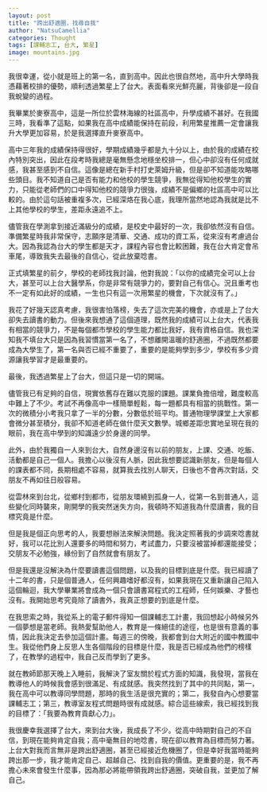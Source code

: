 ```yaml
---
layout: post
title: "跨出舒適圈，找尋自我"
author: "NatsuCamellia"
categories: Thought
tags: [課輔志工, 台大, 繁星]
image: mountains.jpg
---
```


我很幸運，從小就是班上的第一名，直到高中。因此也很自然地，高中升大學時我憑藉著校排的優勢，順利透過繁星上了台大。表面看來光鮮亮麗，背後卻是一段自我蛻變的過程。

我畢業於麥寮高中，這是一所位於雲林海線的社區高中，升學成績不甚好。在我國三時，我看準了這點，如果我在高中成績能保持在前段，利用繁星推薦一定會讓我升大學更加容易，於是我選擇直升麥寮高中。

高中三年我的成績保持得很好，學期成績幾乎都是九十分以上，由於我的成績在校內特別突出，因此在段考時我總是毫無懸念地穩坐校排一，但心中卻沒有任何成就感，我甚至感到不自信。這像是總在新手村打史萊姆升級，但是卻不知道能攻略哪些頭目。我不知道自己是否有能力和他校的學生競爭，我無從得知他校學生的實力，只能從老師們的口中得知他校的競爭力很強，成績不是偏鄉的社區高中可以比較的。由於這句話被重複多次，已經深烙在我心底，我理所當然地認為我就是比不上其他學校的學生，差距永遠追不上。

儘管我在學測拿到接近滿級分的成績，是校史中最好的一次，我卻依然沒有自信。準備繁星時我非常保守，志願序是清華、交通、成功的資工系，從來沒有考慮過台大。因為我認為台大的學生都是天才，課程內容也會比較困難，我在台大肯定會吊車尾，導致我失去最後的自信心，從此放棄唸書。

正式填繁星的前夕，學校的老師找我討論，他對我說：「以你的成績完全可以上台大，甚至可以上台大醫學系，你是非常有競爭力的，要對自己有信心。況且重考也不一定有如此好的成績，一生也只有這一次用繁星的機會，下次就沒有了。」

我花了好幾天認真考慮，我很害怕落榜，失去了這次完美的機會，亦或是上了台大卻失去讀書的動力。但後來我想通了這個道理，既然我的成績可以上台大，代表我有相當的競爭力，不是每個都市學校的學生能力都比我好，我有資格自信。我也深知我不填台大只是因為我習慣當第一名了，不想離開溫暖的舒適圈，不過既然都要成為大學生了，第一名與否已經不重要了，重要的是能夠學到多少，學校有多少資源讓我學習才是最重要的。

最後，我透過繁星上了台大，但這只是一切的開端。

儘管我已有足夠的自信，現實依舊存在難以克服的課題。課業負擔倍增，難度較高中難上了不少。考試不再像高中一樣簡單輕鬆，每一題都具有相當的挑戰性。第一次的微積分小考我只拿了一半的分數，分數低於班平均。普通物理學課堂上大家都會微分甚至積分，我卻不知道老師在做什麼天文數學。城鄉差距忠實地呈現在我的眼前，我在高中學到的知識遠少於身邊的同學。

此外，由於我獨自一人來到台大，自然身邊沒有以前的朋友，上課、交通、吃飯、活動都是自己一個人。我擔心以後沒有人脈，因此我想要認識新朋友，但是每個人的課表都不同，長期相處不容易，就算我去找別人聊天，日後也不會再次對話，交朋友不再如往日般容易。

從雲林來到台北，從鄉村到都市，從朋友環繞到孤身一人，從第一名到普通人，這些變化同時襲來，剛開學的我突然迷失方向，我頓時不知道我為什麼讀書，我的目標究竟是什麼。

但是我是個正向思考的人，我要想辦法來解決問題。我決定照著我的步調來唸書就好，我可以花比別人還要多的時間和努力，考試盡力，只要沒被當掉都還能接受；交朋友不必勉強，緣份到了自然就會有朋友了。

但是我還是沒解決為什麼要讀書這個問題，以及我的目標到底是什麼。我已經讀了十二年的書，只是個普通人，任何興趣嗜好都沒有，如果我現在又重新讓自己陷入這個輪迴，我大學畢業將會成為一個只會讀書寫程式的工程師，任何娛樂、才藝也沒有。我開始思考究竟除了讀書外，我真正想要的到底是什麼。

在我思索之時，我從系上的電子郵件得知一個課輔志工計畫，我回想起小時候另外一個夢想是當老師。我熱愛幫助他人，教育是一條絕佳的途徑，也是很有意義的事情，因此我決定去參加這個計畫。每週三的傍晚，我都會到台大附近的國中教國中生。我從他們身上反思人生各個階段的目標是什麼，我是否已經成為他們的榜樣了，在教學的過程中，我自己反而學到了更多。

就在教師節那天晚上入睡前，我解決了室友關於程式方面的知識，我發現，當我在教導他人的時候我會感到很滿足、有成就感。我突然找到了其中的共同點，第一，我在高中可以教導同學問題，那時的我生活是很充實的；第二，我發自內心想要當課輔志工；第三，教導室友程式問題時很有成就感。綜合這些線索，我已經找到我的目標了：「我要為教育貢獻心力」。

我很慶幸我選擇了台大，來到台大後，我成長了不少。從高中時期對自己的不自信，到現在能夠肯定自我；高中毫無目的地唸書，現在卻以教育為目標而努力著。上台大對我而言無非是跨出舒適圈，甚至已經接近危機圈了，但是幸好我當時能夠跨出那一步，我才能肯定自己、超越自己、找到自我的價值。更重要的是，我不再擔心未來會發生什麼事，因為那必將能帶領我跨出舒適圈，突破自我，並更加了解自己。
